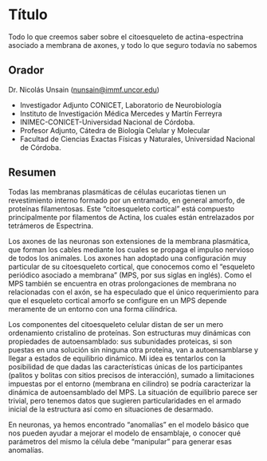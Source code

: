 # Título

Todo lo que creemos saber sobre el citoesqueleto de actina-espectrina asociado a membrana de axones, y todo lo que seguro todavía no sabemos

## Orador

Dr. Nicolás Unsain ([nunsain@immf.uncor.edu](nunsain@immf.uncor.edu))
* Investigador Adjunto CONICET, Laboratorio de Neurobiología
* Instituto de Investigación Médica Mercedes y Martín Ferreyra
* INIMEC-CONICET-Universidad Nacional de Córdoba.
* Profesor Adjunto, Cátedra de Biología Celular y Molecular
* Facultad de Ciencias Exactas Físicas y Naturales, Universidad Nacional de Córdoba.

## Resumen 

Todas las membranas plasmáticas de células eucariotas tienen un revestimiento interno formado por un entramado, en general amorfo, de proteínas filamentosas. Este “citoesqueleto cortical” está compuesto principalmente por filamentos de Actina, los cuales están entrelazados por tetrámeros de Espectrina. 

Los axones de las neuronas son extensiones de la membrana plasmática, que forman los cables mediante los cuales se propaga el impulso nervioso de todos los animales. Los axones han adoptado una configuración muy particular de su citoesqueleto cortical, que conocemos como el “esqueleto periódico asociado a membrana” (MPS, por sus siglas en inglés). Como el MPS también se encuentra en otras prolongaciones de membrana no relacionadas con el axón, se ha especulado que el único requerimiento para que el esqueleto cortical amorfo se configure en un MPS depende meramente de un entorno con una forma cilíndrica. 

Los componentes del citoesqueleto celular distan de ser un mero ordenamiento cristalino de proteínas. Son estructuras muy dinámicas con propiedades de autoensamblado: sus subunidades proteicas, si son puestas en una solución sin ninguna otra proteína, van a autoensamblarse y llegar a estados de equilibrio dinámico. Mi idea es tentarlos con la posibilidad de que dadas las características únicas de los participantes  (palitos y bolitas con sitios precisos de interacción), sumado a limitaciones impuestas por el entorno (membrana en cilindro) se podría caracterizar la dinámica de autoensamblado del MPS. La situación de equilibrio parece ser trivial, pero tenemos datos que sugieren particularidades en el armado inicial de la estructura así como en situaciones de desarmado. 

En neuronas, ya hemos encontrado “anomalías” en el modelo básico que nos pueden ayudar a mejorar el modelo de ensamblaje, o conocer qué parámetros del mismo la célula debe “manipular” para generar esas anomalías.
